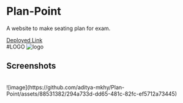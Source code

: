# Plan-Point
A website to make seating plan for exam.

<a href="https://darkstartech.pythonanywhere.com/"> Deployed Link</a>
<br>
#LOGO
![logo](https://github.com/aditya-mkhy/Plan-Point/assets/88531382/6981fd1b-38b3-4d8b-b029-8c2c6d6e78c1)
&nbsp; &nbsp; &nbsp; 
<br>
<h2>Screenshots</h2>
&nbsp; &nbsp; &nbsp; 
<br>
![image](https://github.com/aditya-mkhy/Plan-Point/assets/88531382/294a733d-dd65-481c-82fc-ef5712a73445)




